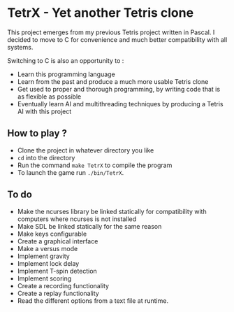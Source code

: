 # TetrX - Yet another Tetris clone

This project emerges from my previous Tetris project written in Pascal. I decided to move to C for convenience and much better compatibility with all systems.

Switching to C is also an opportunity to :
- Learn this programming language
- Learn from the past and produce a much more usable Tetris clone
- Get used to proper and thorough programming, by writing code that is as flexible as possible
- Eventually learn AI and multithreading techniques by producing a Tetris AI with this project

## How to play ?

- Clone the project in whatever directory you like
- `cd` into the directory
- Run the command `make TetrX` to compile the program
- To launch the game run `./bin/TetrX`.

## To do

- Make the ncurses library be linked statically for compatibility with computers where ncurses is not installed
- Make SDL be linked statically for the same reason
- Make keys configurable
- Create a graphical interface
- Make a versus mode
- Implement gravity
- Implement lock delay
- Implement T-spin detection
- Implement scoring
- Create a recording functionality
- Create a replay functionality
- Read the different options from a text file at runtime.
